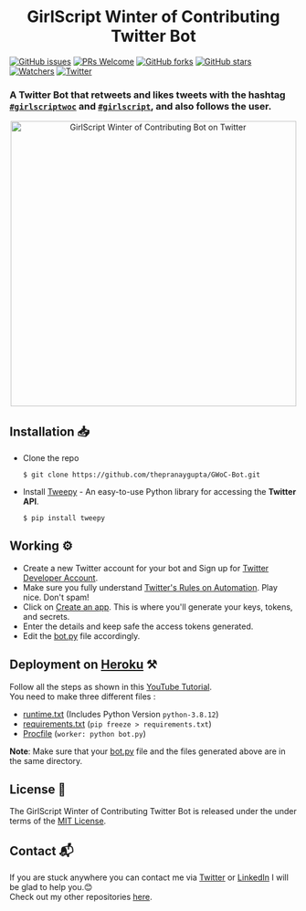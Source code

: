 <div align="center">
<h1>GirlScript Winter of Contributing Twitter Bot</h1>
</div>

[![GitHub issues](https://img.shields.io/github/issues/thepranaygupta/GWoC-Bot)](https://github.com/thepranaygupta/GWoC-Bot/issues)
[![PRs Welcome](https://img.shields.io/badge/PRs-welcome-brightgreen.svg)](https://github.com/thepranaygupta/GWoC-Bot/pulls)
[![GitHub forks](https://img.shields.io/github/forks/thepranaygupta/GWoC-Bot)](https://github.com/thepranaygupta/GWoC-Bot/network)
[![GitHub stars](https://img.shields.io/github/stars/thepranaygupta/GWoC-Bot)](https://github.com/thepranaygupta/GWoC-Bot/stargazers)
[![Watchers](https://img.shields.io/github/watchers/thepranaygupta/GWoC-Bot)](https://github.com/thepranaygupta/GWoC-Bot/watchers)
[![Twitter](https://img.shields.io/twitter/url?style=social&url=https%3A%2F%2Ftwitter.com%2FGWoC_Bot)](https://twitter.com/intent/tweet?text=Wow:&url=https%3A%2F%2Fgithub.com%2Fthepranaygupta%2FGWoC-Bot)

### A Twitter Bot that retweets and likes tweets with the hashtag [`#girlscriptwoc`](https://twitter.com/search?q=%23girlscriptwoc) and [`#girlscript`](https://twitter.com/search?q=%23girlscript), and also follows the user.

<div align="center">
<a href="https://twitter.com/GWoC_Bot">
<img src="https://user-images.githubusercontent.com/64855541/134766679-c0a62e68-7663-4823-afb7-4ef21e9095d0.jpg" alt="GirlScript Winter of Contributing Bot on Twitter" width=500px>
</a>
</div>

## Installation 📥

- Clone the repo

  ```
  $ git clone https://github.com/thepranaygupta/GWoC-Bot.git
  ```

- Install [Tweepy](http://www.tweepy.org/)  - An easy-to-use Python library for accessing the **Twitter API**.

  ```
  $ pip install tweepy
  ```

## Working ⚙️

- Create a new Twitter account for your bot and Sign up for [Twitter Developer Account](https://developer.twitter.com/en/apply-for-access).
- Make sure you fully understand [Twitter's Rules on Automation](https://support.twitter.com/articles/76915). Play nice. Don't spam!
- Click on [Create an app](https://developer.twitter.com/en/apps). This is where you'll generate your keys, tokens, and secrets.
- Enter the details and keep safe the access tokens generated.
- Edit the [bot.py](./bot.py) file accordingly.

## Deployment on [Heroku](https://www.heroku.com/) ⚒️

Follow all the steps as shown in this [YouTube Tutorial](https://youtu.be/BPvg9bndP1U). <br>
You need to make three different files :

- [runtime.txt](./runtime.txt) (Includes Python Version `python-3.8.12`)
- [requirements.txt](./requirements.txt) (`pip freeze > requirements.txt`)
- [Procfile](./Procfile) (`worker: python bot.py`)

**Note**: Make sure that your [bot.py](./bot.py) file and the files generated above are in the same directory.

## License 🧾

The GirlScript Winter of Contributing Twitter Bot is released under the under terms of the [MIT License](./LICENSE).

## Contact 📬

If you are stuck anywhere you can contact me via [Twitter](https://twitter.com/thepranaygupta) or [LinkedIn](https://www.linkedin.com/in/thepranaygupta/) I will be glad to help you.😊 <br>
Check out my other repositories [here](https://github.com/thepranaygupta?tab=repositories).

